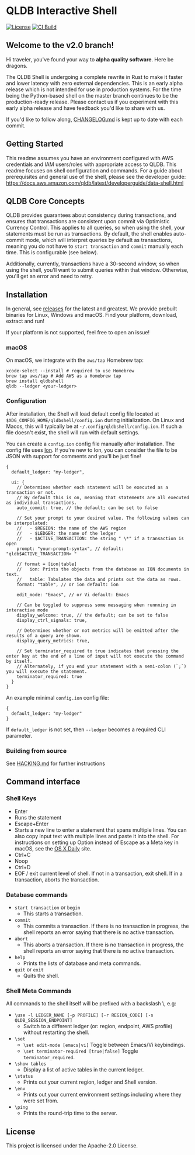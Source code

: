 # QLDB Interactive Shell

[![License](https://img.shields.io/hexpm/l/plug.svg)](https://github.com/awslabs/amazon-qldb-shell/blob/main/LICENSE)
[![CI Build](https://github.com/awslabs/amazon-qldb-shell/workflows/CI%20Build/badge.svg)](https://github.com/awslabs/amazon-qldb-shell/actions?query=workflow%3A%22CI+Build%22)

## Welcome to the v2.0 branch!

Hi traveler, you've found your way to **alpha quality software**. Here be
dragons.

The QLDB Shell is undergoing a complete rewrite in Rust to make it faster and
lower latency with zero external dependencies. This is an early alpha release
which is not intended for use in production systems. For the time being the
Python-based shell on the master branch continues to be the production-ready
release. Please contact us if you experiment with this early alpha release and
have feedback you'd like to share with us.

If you'd like to follow along, [CHANGELOG.md](CHANGELOG.md) is kept up to date
with each commit.

## Getting Started
This readme assumes you have an environment configured with AWS credentials and IAM users/roles with appropriate access to QLDB. This readme focuses on shell configuration and commands. For a guide about prerequisites and general use of the shell, please see the developer guide: https://docs.aws.amazon.com/qldb/latest/developerguide/data-shell.html

## QLDB Core Concepts
QLDB provides guarantees about consistency during transactions, and ensures that transactions are consistent upon commit via Optimistic Currency Control. This applies to all queries, so when using the shell, your statements must be run as transactions. By default, the shell enables auto-commit mode, which will interpret queries by default as transactions, meaning you do not have to `start transaction` and `commit` manually each time. This is configurable (see below).

Additionally, currently, transactions have a 30-second window, so when using the shell, you'll want to submit queries within that window. Otherwise, you'll get an error and need to retry.


## Installation

In general, see [releases][releases] for the latest and greatest. We provide
prebuilt binaries for Linux, Windows and macOS. Find your platform, download,
extract and run!

If your platform is not supported, feel free to open an issue!

[releases]: https://github.com/awslabs/amazon-qldb-shell/releases

### macOS

On macOS, we integrate with the `aws/tap` Homebrew tap:

```
xcode-select --install # required to use Homebrew
brew tap aws/tap # Add AWS as a Homebrew tap
brew install qldbshell
qldb --ledger <your-ledger>
```

### Configuration

After installation, the Shell will load default config file located at
`$XDG_CONFIG_HOME/qldbshell/config.ion` during initialization. On Linux and
Macos, this will typically be at `~/.config/qldbshell/config.ion`. If such a
file doesn't exist, the shell will run with default settings.

You can create a `config.ion` config file manually after installation. The
config file uses [Ion][ion]. If you're new to Ion, you can consider the file to
be JSON with support for comments and you'll be just fine!

```ion
{
  default_ledger: "my-ledger",

  ui: {
    // Determines whether each statement will be executed as a transaction or not.
    // By default this is on, meaning that statements are all executed as individual transactions.
    auto_commit: true, // the default; can be set to false

    // Set your prompt to your desired value. The following values can be interpolated:
    //   - $REGION: the name of the AWS region
    //   - $LEDGER: the name of the ledger
    //   - $ACTIVE_TRANSACTION: the string " \*" if a transaction is open
    prompt: "your-prompt-syntax", // default: "qldb$ACTIVE_TRANSACTION> "

    // format = [ion|table]
    //   ion: Prints the objects from the database as ION documents in text.
    //   table: Tabulates the data and prints out the data as rows.
    format: "table", // or ion default: ion

    edit_mode: "Emacs", // or Vi default: Emacs

    // Can be toggled to suppress some messaging when runnning in interactive mode
    display_welcome: true, // the default; can be set to false
    display_ctrl_signals: true,

    // Determines whether or not metrics will be emitted after the results of a query are shown.
    display_query_metrics: true,

    // Set terminator_required to true indicates that pressing the enter key at the end of a line of input will not execute the command by itself.
    // Alternately, if you end your statement with a semi-colon (`;`) you will execute the statement.
    terminator_required: true
  }
}
```

An example minimal `config.ion` config file:

```ion
{
  default_ledger: "my-ledger"
}
```

If `default_ledger` is not set, then `--ledger` becomes a required CLI parameter.

[ion]: https://amzn.github.io/ion-docs/

### Building from source

See [HACKING.md](HACKING.md) for further instructions

## Command interface

### Shell Keys
- Enter
 - Runs the statement
- Escape+Enter
 - Starts a new line to enter a statement that spans multiple lines. You can also copy input text with multiple lines and paste it into the shell. For instructions on setting up Option instead of Escape as a Meta key in macOS, see the [OS X Daily](https://osxdaily.com/2013/02/01/use-option-as-meta-key-in-mac-os-x-terminal/) site. 
- Ctrl+C
 - Noop
- Ctrl+D
 - EOF / exit current level of shell. If not in a transaction, exit shell. If in a transaction, aborts the transaction.

### Database commands

- `start transaction` or `begin`
  - This starts a transaction.
- `commit`
  - This commits a transaction. If there is no transaction in progress, the shell reports an error saying that there is
    no active transaction.
- `abort`
  - This aborts a transaction. If there is no transaction in progress, the shell reports an error saying that there is
    no active transaction.
- `help`
  - Prints the lists of database and meta commands.
- `quit` or `exit`
  - Quits the shell.

### Shell Meta Commands

All commands to the shell itself will be prefixed with a backslash \\, e.g:

- `\use -l LEDGER_NAME [-p PROFILE] [-r REGION_CODE] [-s QLDB_SESSION_ENDPOINT]`
  - Switch to a different ledger (or: region, endpoint, AWS profile) without restarting the shell.
- `\set`
  - `\set edit-mode [emacs|vi]` Toggle between Emacs/Vi keybindings.
  - `\set terminator-required [true|false]` Toggle `terminator_required`.
- `\show tables`
  - Display a list of active tables in the current ledger.
- `\status`
  - Prints out your current region, ledger and Shell version.
- `\env`
  - Prints out your current environment settings including where they were set from.
- `\ping`
  - Prints the round-trip time to the server.

## License

This project is licensed under the Apache-2.0 License.

